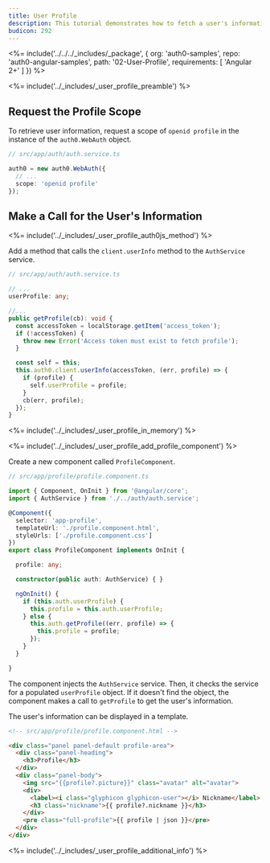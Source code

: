 ```yaml
---
title: User Profile
description: This tutorial demonstrates how to fetch a user's information from Auth0
budicon: 292
---
```


<%= include('../../../_includes/_package', {
  org: 'auth0-samples',
  repo: 'auth0-angular-samples',
  path: '02-User-Profile',
  requirements: [
    'Angular 2+'
  ]
}) %>

<%= include('../_includes/_user_profile_preamble') %>

## Request the Profile Scope

To retrieve user information, request a scope of `openid profile` in the instance of the `auth0.WebAuth` object. 

```ts
// src/app/auth/auth.service.ts

auth0 = new auth0.WebAuth({
  // ...
  scope: 'openid profile'
});
``` 

## Make a Call for the User's Information

<%= include('../_includes/_user_profile_auth0js_method') %>

Add a method that calls the `client.userInfo` method to the `AuthService` service.

```ts
// src/app/auth/auth.service.ts

// ...
userProfile: any;

//...
public getProfile(cb): void {
  const accessToken = localStorage.getItem('access_token');
  if (!accessToken) {
    throw new Error('Access token must exist to fetch profile');
  }

  const self = this;
  this.auth0.client.userInfo(accessToken, (err, profile) => {
    if (profile) {
      self.userProfile = profile;
    }
    cb(err, profile);
  });
}
```

<%= include('../_includes/_user_profile_in_memory') %>

<%= include('../_includes/_user_profile_add_profile_component') %>

Create a new component called `ProfileComponent`.

```ts
// src/app/profile/profile.component.ts

import { Component, OnInit } from '@angular/core';
import { AuthService } from './../auth/auth.service';

@Component({
  selector: 'app-profile',
  templateUrl: './profile.component.html',
  styleUrls: ['./profile.component.css']
})
export class ProfileComponent implements OnInit {

  profile: any;

  constructor(public auth: AuthService) { }

  ngOnInit() {
    if (this.auth.userProfile) {
      this.profile = this.auth.userProfile;
    } else {
      this.auth.getProfile((err, profile) => {
        this.profile = profile;
      });
    }
  }

}
```

The component injects the `AuthService` service. Then, it checks the service for a populated `userProfile` object. If it doesn't find the object, the component makes a call to `getProfile` to get the user's information.

The user's information can be displayed in a template.

```html
<!-- src/app/profile/profile.component.html -->

<div class="panel panel-default profile-area">
  <div class="panel-heading">
    <h3>Profile</h3>
  </div>
  <div class="panel-body">
    <img src="{{profile?.picture}}" class="avatar" alt="avatar">
    <div>
      <label><i class="glyphicon glyphicon-user"></i> Nickname</label>
      <h3 class="nickname">{{ profile?.nickname }}</h3>
    </div>
    <pre class="full-profile">{{ profile | json }}</pre>
  </div>
</div>
```

<%= include('../_includes/_user_profile_additional_info') %>

